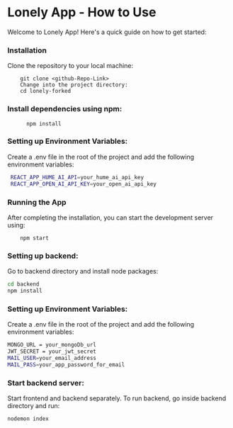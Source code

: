 # Lonely App - How to Use
Welcome to Lonely App! Here's a quick guide on how to get started:


### Installation
Clone the repository to your local machine:

    
        git clone <github-Repo-Link>
        Change into the project directory:
        cd lonely-forked

### Install dependencies using npm:

          npm install

### Setting up Environment Variables:

Create a .env file in the root of the project and add the following environment variables:
```bash
 REACT_APP_HUME_AI_API=your_hume_ai_api_key
 REACT_APP_OPEN_AI_API_KEY=your_open_ai_api_key
 ```

### Running the App
After completing the installation, you can start the development server using:
   
        npm start

### Setting up backend:
Go to backend directory and install node packages:
```bash
cd backend
npm install
```

### Setting up Environment Variables:

Create a .env file in the root of the project and add the following environment variables:
```bash
MONGO_URL = your_mongoDb_url
JWT_SECRET = your_jwt_secret
MAIL_USER=your_email_address
MAIL_PASS=your_app_password_for_email
```

### Start backend server:

Start frontend and backend separately. To run backend, go inside backend directory and run:
```bash
nodemon index
```
